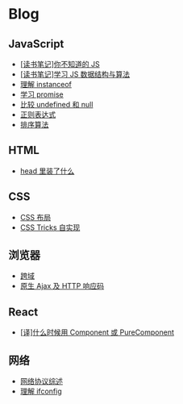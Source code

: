 # Blog

## JavaScript

- [[读书笔记]你不知道的 JS](https://duyue6002.github.io/Blog/#/js/YouDontKnowJS)
- [[读书笔记]学习 JS 数据结构与算法](https://github.com/duyue6002/Blog/issues/9)
- [理解 instanceof](https://duyue6002.github.io/Blog/#/instanceof)
- [学习 promise](https://duyue6002.github.io/Blog/#/promise)
- [比较 undefined 和 null](https://duyue6002.github.io/Blog/#/undefined)
- [正则表达式](https://github.com/duyue6002/Blog/issues/19)
- [排序算法](https://github.com/duyue6002/Blog/issues/16)

## HTML

- [head 里装了什么](https://duyue6002.github.io/Blog/#/html/head)

## CSS

- [CSS 布局](https://github.com/duyue6002/Blog/issues/14)
- [CSS Tricks 自实现](https://github.com/duyue6002/Blog/issues/15)

## 浏览器

- [跨域](https://github.com/duyue6002/Blog/issues/20)
- [原生 Ajax 及 HTTP 响应码](https://github.com/duyue6002/Blog/issues/4)

## React

- [[译]什么时候用 Component 或 PureComponent](https://github.com/duyue6002/Blog/issues/24)

## 网络

- [网络协议综述](https://duyue6002.github.io/Blog/#/network/basic)
- [理解 ifconfig](https://duyue6002.github.io/Blog/#/network/ifconfig)
